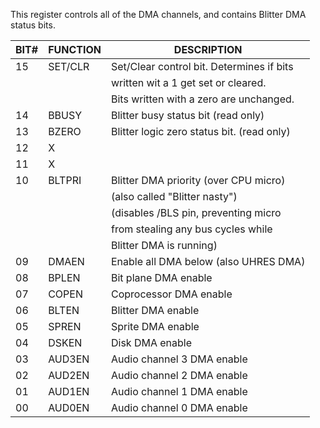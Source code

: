 This register controls all of the DMA channels, and contains
Blitter DMA status bits.


| BIT# | FUNCTION | DESCRIPTION                                |
|---|---|---|
| 15   | SET/CLR  | Set/Clear control bit. Determines if bits  |
|      |          | written wit a 1 get set or cleared.        |
|      |          | Bits written with a zero are unchanged.    |
| 14   | BBUSY    | Blitter busy status bit (read only)        |
| 13   | BZERO    | Blitter logic zero status bit. (read only) |
| 12   | X        |                                            |
| 11   | X        |                                            |
| 10   | BLTPRI   | Blitter DMA priority (over CPU micro)      |
|      |          | (also called "Blitter nasty")              |
|      |          | (disables /BLS pin, preventing micro       |
|      |          | from stealing any bus cycles while         |
|      |          | Blitter DMA is running)                    |
| 09   | DMAEN    | Enable all DMA below (also UHRES DMA)      |
| 08   | BPLEN    | Bit plane DMA enable                       |
| 07   | COPEN    | Coprocessor DMA enable                     |
| 06   | BLTEN    | Blitter DMA enable                         |
| 05   | SPREN    | Sprite DMA enable                          |
| 04   | DSKEN    | Disk DMA enable                            |
| 03   | AUD3EN   | Audio channel 3 DMA enable                 |
| 02   | AUD2EN   | Audio channel 2 DMA enable                 |
| 01   | AUD1EN   | Audio channel 1 DMA enable                 |
| 00   | AUD0EN   | Audio channel 0 DMA enable                 |